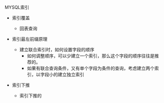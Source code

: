 MYSQL索引

- 索引覆盖

  - 回表查询

- 索引最左前缀原理

  - 建立联合索引时，如何设置字段的顺序	
    - 如何调整顺序，可以少建立一个索引，那么这个字段的顺序往往是推荐的。
    - 如果有联合查询条件，又有单个字段为条件的查询，考虑建立两个索引，以字段小的建立独立索引

- 索引下推

  - 索引下推的

    ​	

  